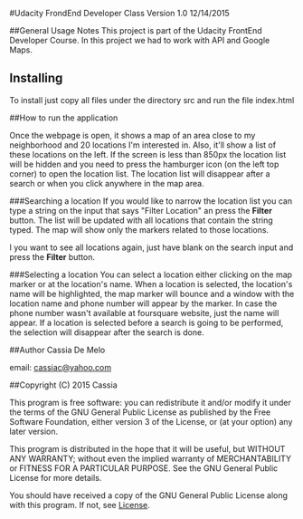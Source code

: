 #Udacity FrondEnd Developer Class
Version 1.0 12/14/2015


##General Usage Notes
This project is part of the Udacity FrontEnd Developer Course. In this project we had to work with API and Google Maps.

## Installing
To install just copy all files under the directory src and run the file index.html

##How to run the application


Once the webpage is open, it shows a map of an area close to my neighborhood and 20 locations I'm interested in.
Also, it'll show a list of these locations on the left. If the screen is less than 850px the location list will be hidden and
you need to press the hamburger icon (on the left top corner) to open the location list. The location list will disappear after
a search or when you click anywhere in the map area.

###Searching a location
If you would like to narrow the location list you can type a string on the input that says "Filter Location" an press the **Filter** button.
The list will be updated with all locations that contain the string typed. The map will show only the markers related to those locations.

I you want to see all locations again, just have blank on the search input and press the **Filter** button.


###Selecting a location
You can select a location either clicking on the map marker or at the location's name.
When a location is selected, the location's name will be highlighted, the map marker will bounce and a
window with the location name and phone number will appear by the marker.
In case the phone number wasn't available at foursquare website, just the name will appear.
If a location is selected before a search is going to be performed, the selection will disappear after the search is done.



##Author
Cassia De Melo

email: cassiac@yahoo.com

##Copyright (C) 2015 Cassia

This program is free software: you can redistribute it and/or modify
it under the terms of the GNU General Public License as published by
the Free Software Foundation, either version 3 of the License, or
(at your option) any later version.

This program is distributed in the hope that it will be useful,
but WITHOUT ANY WARRANTY; without even the implied warranty of
MERCHANTABILITY or FITNESS FOR A PARTICULAR PURPOSE.  See the
GNU General Public License for more details.

You should have received a copy of the GNU General Public License
along with this program.  If not, see [License](http://www.gnu.org/licenses/).

